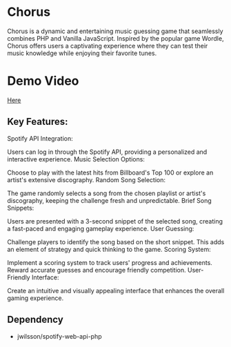 # Chorus

Chorus is a dynamic and entertaining music guessing game that seamlessly combines PHP and Vanilla JavaScript. Inspired by the popular game Wordle, Chorus offers users a captivating experience where they can test their music knowledge while enjoying their favorite tunes.

# Demo Video
[Here](https://drive.google.com/file/d/1wddugDO1Hbh3EKOz944R5epaJv6EXRFF/view?usp=sharing)

## Key Features:

Spotify API Integration:

Users can log in through the Spotify API, providing a personalized and interactive experience.
Music Selection Options:

Choose to play with the latest hits from Billboard's Top 100 or explore an artist's extensive discography.
Random Song Selection:

The game randomly selects a song from the chosen playlist or artist's discography, keeping the challenge fresh and unpredictable.
Brief Song Snippets:

Users are presented with a 3-second snippet of the selected song, creating a fast-paced and engaging gameplay experience.
User Guessing:

Challenge players to identify the song based on the short snippet. This adds an element of strategy and quick thinking to the game.
Scoring System:

Implement a scoring system to track users' progress and achievements. Reward accurate guesses and encourage friendly competition.
User-Friendly Interface:

Create an intuitive and visually appealing interface that enhances the overall gaming experience.

## Dependency
* jwilsson/spotify-web-api-php
